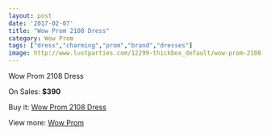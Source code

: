 ```yaml
---
layout: post
date: '2017-02-07'
title: "Wow Prom 2108 Dress"
category: Wow Prom
tags: ["dress","charming","prom","brand","dresses"]
image: http://www.lustparties.com/12299-thickbox_default/wow-prom-2108-dress.jpg
---
```

Wow Prom 2108 Dress

On Sales: **$390**
<a href="https://www.lustparties.com/en/wow-prom/4478-wow-prom-2108-dress.html"><amp-img layout="responsive" width="600" height="600" src="//www.lustparties.com/12299-thickbox_default/wow-prom-2108-dress.jpg" alt="Wow Prom 2108 Dress 0" /></a>

Buy it: [Wow Prom 2108 Dress](https://www.lustparties.com/en/wow-prom/4478-wow-prom-2108-dress.html "Wow Prom 2108 Dress")

View more: [Wow Prom](https://www.lustparties.com/en/24-wow-prom "Wow Prom")